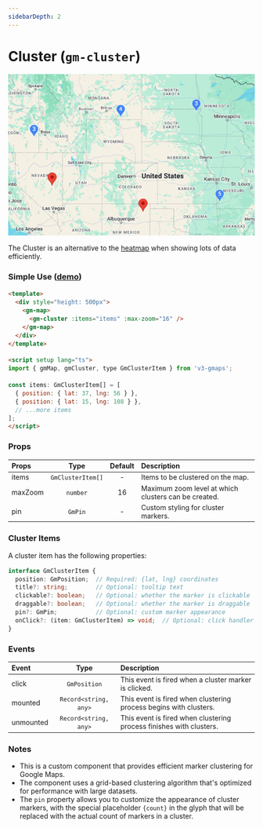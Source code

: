 ```yaml
---
sidebarDepth: 2
---
```


# Cluster (`gm-cluster`)

<div class="v3-gmaps-screenshot">
  <img src="../img/cluster.png">
  <p>The Cluster is an alternative to the <a href="./heatmap">heatmap</a> when showing lots of data efficiently.</p>
</div>

### Simple Use ([demo](https://vue-bujcvu.stackblitz.io/cluster))

```html
<template>
  <div style="height: 500px">
    <gm-map>
      <gm-cluster :items="items" :max-zoom="16" />
    </gm-map>
  </div>
</template>

<script setup lang="ts">
import { gmMap, gmCluster, type GmClusterItem } from 'v3-gmaps';

const items: GmClusterItem[] = [
  { position: { lat: 37, lng: 56 } },
  { position: { lat: 15, lng: 108 } },
  // ...more items
];
</script>
```

### Props

| Props   |       Type        | Default | Description                                          |
| :------ | :---------------: | :-----: | :--------------------------------------------------- |
| items   | `GmClusterItem[]` |    -    | Items to be clustered on the map.                    |
| maxZoom |     `number`      |   16    | Maximum zoom level at which clusters can be created. |
| pin     |      `GmPin`      |    -    | Custom styling for cluster markers.                  |

### Cluster Items

A cluster item has the following properties:

```typescript
interface GmClusterItem {
  position: GmPosition;  // Required: {lat, lng} coordinates
  title?: string;        // Optional: tooltip text
  clickable?: boolean;   // Optional: whether the marker is clickable
  draggable?: boolean;   // Optional: whether the marker is draggable
  pin?: GmPin;           // Optional: custom marker appearance
  onClick?: (item: GmClusterItem) => void;  // Optional: click handler
}
```

### Events

| Event     |         Type          | Description                                                         |
| :-------- | :-------------------: | :------------------------------------------------------------------ |
| click     |     `GmPosition`      | This event is fired when a cluster marker is clicked.               |
| mounted   | `Record<string, any>` | This event is fired when clustering process begins with clusters.   |
| unmounted | `Record<string, any>` | This event is fired when clustering process finishes with clusters. |

### Notes

- This is a custom component that provides efficient marker clustering for Google Maps.
- The component uses a grid-based clustering algorithm that's optimized for performance with large datasets.
- The `pin` property allows you to customize the appearance of cluster markers, with the special placeholder `{count}` in the glyph that will be replaced with the actual count of markers in a cluster.
